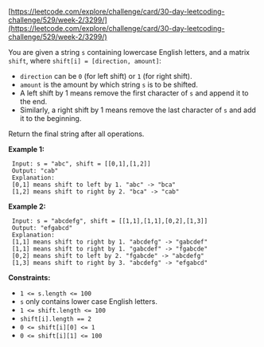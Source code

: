 [https://leetcode.com/explore/challenge/card/30-day-leetcoding-challenge/529/week-2/3299/](https://leetcode.com/explore/challenge/card/30-day-leetcoding-challenge/529/week-2/3299/)

You are given a string `s` containing lowercase English letters, and a matrix `shift`, where `shift[i] = [direction, amount]`:

- `direction` can be `0` (for left shift) or `1` (for right shift). 
- `amount` is the amount by which string `s` is to be shifted.
- A left shift by 1 means remove the first character of `s` and append it to the end.
- Similarly, a right shift by 1 means remove the last character of `s` and add it to the beginning.

Return the final string after all operations.

**Example 1:**
```
 Input: s = "abc", shift = [[0,1],[1,2]]
 Output: "cab"
 Explanation: 
 [0,1] means shift to left by 1. "abc" -> "bca"
 [1,2] means shift to right by 2. "bca" -> "cab"
```

**Example 2:**
```
 Input: s = "abcdefg", shift = [[1,1],[1,1],[0,2],[1,3]]
 Output: "efgabcd"
 Explanation:  
 [1,1] means shift to right by 1. "abcdefg" -> "gabcdef"
 [1,1] means shift to right by 1. "gabcdef" -> "fgabcde"
 [0,2] means shift to left by 2. "fgabcde" -> "abcdefg"
 [1,3] means shift to right by 3. "abcdefg" -> "efgabcd"
```

**Constraints:**
- `1 <= s.length <= 100`
- `s` only contains lower case English letters.
- `1 <= shift.length <= 100`
- `shift[i].length == 2`
- `0 <= shift[i][0] <= 1`
- `0 <= shift[i][1] <= 100`
